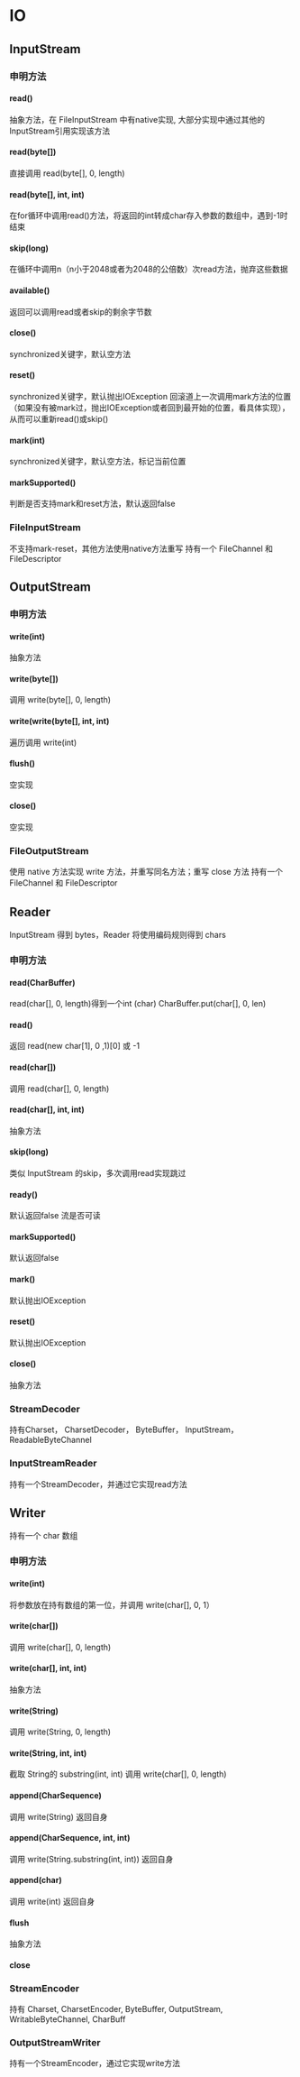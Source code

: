 # IO
## InputStream
### 申明方法
#### read()
抽象方法，在 FileInputStream 中有native实现, 大部分实现中通过其他的InputStream引用实现该方法
#### read(byte[])
直接调用 read(byte[], 0, length)
#### read(byte[], int, int)
在for循环中调用read()方法，将返回的int转成char存入参数的数组中，遇到-1时结束
#### skip(long)
在循环中调用n（n小于2048或者为2048的公倍数）次read方法，抛弃这些数据
#### available()
返回可以调用read或者skip的剩余字节数
#### close()
synchronized关键字，默认空方法
#### reset()
synchronized关键字，默认抛出IOException
回滚道上一次调用mark方法的位置（如果没有被mark过，抛出IOException或者回到最开始的位置，看具体实现），从而可以重新read()或skip()
#### mark(int)
synchronized关键字，默认空方法，标记当前位置
#### markSupported()
判断是否支持mark和reset方法，默认返回false
### FileInputStream
不支持mark-reset，其他方法使用native方法重写
持有一个 FileChannel 和 FileDescriptor

## OutputStream
### 申明方法
#### write(int)
抽象方法
#### write(byte[])
调用 write(byte[], 0, length)
#### write(write(byte[], int, int)
遍历调用 write(int)
#### flush()
空实现
#### close()
空实现

### FileOutputStream
使用 native 方法实现 write 方法，并重写同名方法；重写 close 方法
持有一个 FileChannel 和 FileDescriptor

## Reader
InputStream 得到 bytes，Reader 将使用编码规则得到 chars
### 申明方法
#### read(CharBuffer)
read(char[], 0, length)得到一个int (char)
CharBuffer.put(char[], 0, len)
#### read()
返回 read(new char[1], 0 ,1)[0] 或 -1
#### read(char[])
调用 read(char[], 0, length)
#### read(char[], int, int)
抽象方法
#### skip(long)
类似 InputStream 的skip，多次调用read实现跳过
#### ready()
默认返回false
流是否可读
#### markSupported()
默认返回false
#### mark()
默认抛出IOException
#### reset()
默认抛出IOException
#### close()
抽象方法
### StreamDecoder
持有Charset， CharsetDecoder，
ByteBuffer， InputStream， ReadableByteChannel
### InputStreamReader
持有一个StreamDecoder，并通过它实现read方法
## Writer
持有一个 char 数组
### 申明方法
#### write(int)
将参数放在持有数组的第一位，并调用
write(char[], 0, 1）
#### write(char[])
调用 write(char[], 0, length)
#### write(char[], int, int)
抽象方法
#### write(String)
调用 write(String, 0, length)
#### write(String, int, int)
截取 String的 substring(int, int)
调用 write(char[], 0, length)
#### append(CharSequence)
调用 write(String)
返回自身
#### append(CharSequence, int, int)
调用 write(String.substring(int, int))
返回自身
#### append(char)
调用 write(int) 返回自身
#### flush
抽象方法
#### close
### StreamEncoder
持有 Charset, CharsetEncoder, ByteBuffer, OutputStream, WritableByteChannel, CharBuff
### OutputStreamWriter
持有一个StreamEncoder，通过它实现write方法


